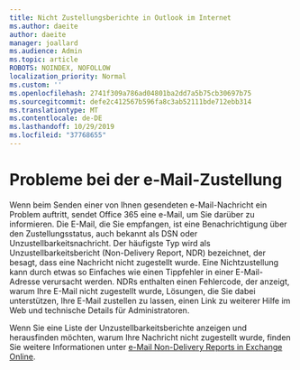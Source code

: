```yaml
---
title: Nicht Zustellungsberichte in Outlook im Internet
ms.author: daeite
author: daeite
manager: joallard
ms.audience: Admin
ms.topic: article
ROBOTS: NOINDEX, NOFOLLOW
localization_priority: Normal
ms.custom: ''
ms.openlocfilehash: 2741f309a786ad04801ba2dd7a5b75cb30697b75
ms.sourcegitcommit: defe2c412567b596fa8c3ab52111bde712ebb314
ms.translationtype: MT
ms.contentlocale: de-DE
ms.lasthandoff: 10/29/2019
ms.locfileid: "37768655"
---
```

# <a name="issues-with-email-delivery"></a>Probleme bei der e-Mail-Zustellung

Wenn beim Senden einer von Ihnen gesendeten e-Mail-Nachricht ein Problem auftritt, sendet Office 365 eine e-Mail, um Sie darüber zu informieren. Die E-Mail, die Sie empfangen, ist eine Benachrichtigung über den Zustellungsstatus, auch bekannt als DSN oder Unzustellbarkeitsnachricht. Der häufigste Typ wird als Unzustellbarkeitsbericht (Non-Delivery Report, NDR) bezeichnet, der besagt, dass eine Nachricht nicht zugestellt wurde. Eine Nichtzustellung kann durch etwas so Einfaches wie einen Tippfehler in einer E-Mail-Adresse verursacht werden. NDRs enthalten einen Fehlercode, der anzeigt, warum Ihre E-Mail nicht zugestellt wurde, Lösungen, die Sie dabei unterstützen, Ihre E-Mail zustellen zu lassen, einen Link zu weiterer Hilfe im Web und technische Details für Administratoren.

Wenn Sie eine Liste der Unzustellbarkeitsberichte anzeigen und herausfinden möchten, warum Ihre Nachricht nicht zugestellt wurde, finden Sie weitere Informationen unter [e-Mail Non-Delivery Reports in Exchange Online](https://docs.microsoft.com/exchange/mail-flow-best-practices/non-delivery-reports-in-exchange-online/non-delivery-reports-in-exchange-online).